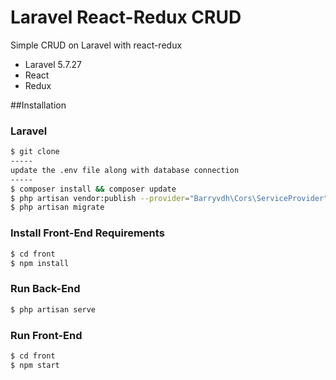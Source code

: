 # Laravel React-Redux CRUD

Simple CRUD on Laravel with react-redux

* Laravel 5.7.27
* React
* Redux


##Installation

### Laravel
```sh
$ git clone
-----
update the .env file along with database connection
-----
$ composer install && composer update
$ php artisan vendor:publish --provider="Barryvdh\Cors\ServiceProvider"
$ php artisan migrate 

```

### Install Front-End Requirements
```sh
$ cd front
$ npm install
```

### Run Back-End

```sh
$ php artisan serve
```


### Run Front-End

```sh
$ cd front
$ npm start
```